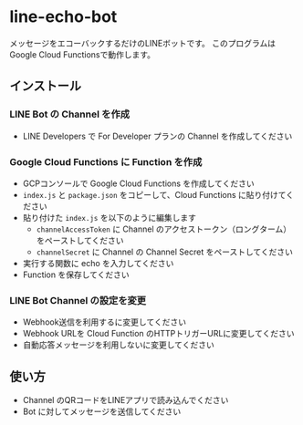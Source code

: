 # line-echo-bot

メッセージをエコーバックするだけのLINEボットです。
このプログラムはGoogle Cloud Functionsで動作します。

## インストール
### LINE Bot の Channel を作成

* LINE Developers で For Developer プランの Channel を作成してください

### Google Cloud Functions に Function を作成
* GCPコンソールで Google Cloud Functions を作成してください
* `index.js` と `package.json` をコピーして、Cloud Functions に貼り付けてください
* 貼り付けた `index.js` を以下のように編集します
    * `channelAccessToken` に Channel のアクセストークン（ロングターム）をペーストしてください
    * `channelSecret` に Channel の Channel Secret をペーストしてください
* 実行する関数に echo を入力してください
* Function を保存してください

### LINE Bot Channel の設定を変更

* Webhook送信を利用するに変更してください
* Webhook URLを Cloud Function のHTTPトリガーURLに変更してください
* 自動応答メッセージを利用しないに変更してください

## 使い方

* Channel のQRコードをLINEアプリで読み込んでください
* Bot に対してメッセージを送信してください

